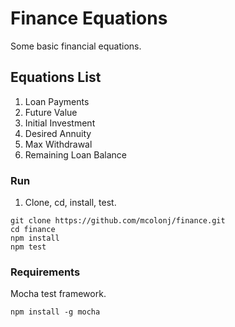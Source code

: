 # Finance Equations
Some basic financial equations.

## Equations List

1. Loan Payments
2. Future Value
3. Initial Investment
4. Desired Annuity
5. Max Withdrawal
6. Remaining Loan Balance

### Run
1. Clone, cd, install, test.

```
git clone https://github.com/mcolonj/finance.git
cd finance
npm install
npm test
```

### Requirements
Mocha test framework.
```
npm install -g mocha 
```
